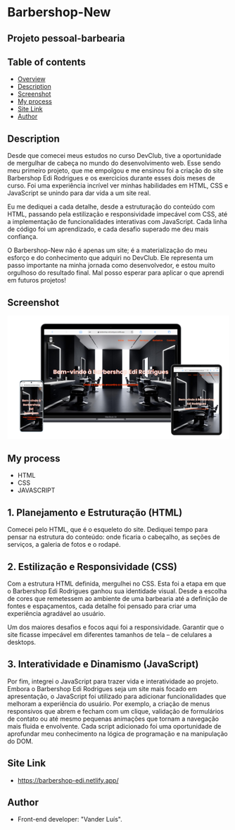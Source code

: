 <h1> Barbershop-New</h1>
<h2> Projeto pessoal-barbearia</h2>

## Table of contents
- [Overview](#overview)
- [Description](#description)
- [Screenshot](#screenshot)
- [My process](#my-process)
- [Site Link](#site-link)
- [Author](#author)


## Description
Desde que comecei meus estudos no curso DevClub, tive a oportunidade de mergulhar de cabeça no mundo do desenvolvimento web. Esse sendo meu primeiro projeto, que me empolgou e me ensinou foi a criação do site Barbershop Edi Rodrigues e os exercicios durante esses dois meses de curso. Foi uma experiência incrível ver minhas habilidades em HTML, CSS e JavaScript se unindo para dar vida a um site real.

Eu me dediquei a cada detalhe, desde a estruturação do conteúdo com HTML, passando pela estilização e responsividade impecável com CSS, até a implementação de funcionalidades interativas com JavaScript. Cada linha de código foi um aprendizado, e cada desafio superado me deu mais confiança.

O Barbershop-New não é apenas um site; é a materialização do meu esforço e do conhecimento que adquiri no DevClub. Ele representa um passo importante na minha jornada como desenvolvedor, e estou muito orgulhoso do resultado final. Mal posso esperar para aplicar o que aprendi em futuros projetos!

## Screenshot
![](./img/macbo.png)

## My process
- HTML
- CSS
- JAVASCRIPT

<h2>1. Planejamento e Estruturação (HTML)</h2>
Comecei pelo HTML, que é o esqueleto do site. Dediquei tempo para pensar na estrutura do conteúdo: onde ficaria o cabeçalho, as seções de serviços, a galeria de fotos e o rodapé.

<h2>2. Estilização e Responsividade (CSS)</h2>
Com a estrutura HTML definida, mergulhei no CSS. Esta foi a etapa em que o Barbershop Edi Rodrigues ganhou sua identidade visual. Desde a escolha de cores que remetessem ao ambiente de uma barbearia até a definição de fontes e espaçamentos, cada detalhe foi pensado para criar uma experiência agradável ao usuário.

Um dos maiores desafios e focos aqui foi a responsividade. Garantir que o site ficasse impecável em diferentes tamanhos de tela – de celulares a desktops.

<h2>3. Interatividade e Dinamismo (JavaScript)</h2>
Por fim, integrei o JavaScript para trazer vida e interatividade ao projeto. Embora o Barbershop Edi Rodrigues seja um site mais focado em apresentação, o JavaScript foi utilizado para adicionar funcionalidades que melhoram a experiência do usuário. Por exemplo, a criação de menus responsivos que abrem e fecham com um clique, validação de formulários de contato ou até mesmo pequenas animações que tornam a navegação mais fluida e envolvente.
Cada script adicionado foi uma oportunidade de aprofundar meu conhecimento na lógica de programação e na manipulação do DOM.

## Site Link
- https://barbershop-edi.netlify.app/

## Author
- Front-end developer: "Vander Luís".
